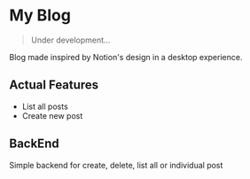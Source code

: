 # My Blog
> Under development...

Blog made inspired by Notion's design in a desktop experience.
## Actual Features
  - List all posts
  - Create new post

## BackEnd
Simple backend for create, delete, list all or individual post